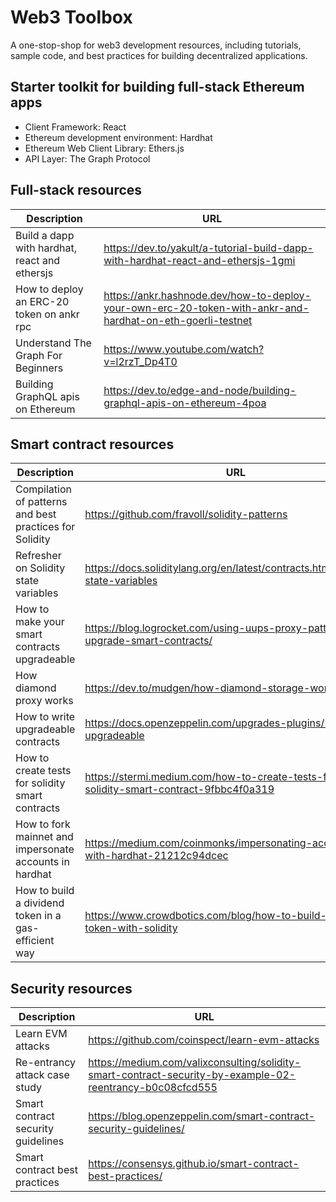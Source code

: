 # Web3 Toolbox
A one-stop-shop for web3 development resources, including tutorials, sample code, and best practices for building decentralized applications.

## Starter toolkit for building full-stack Ethereum apps
- Client Framework: React
- Ethereum development environment: Hardhat
- Ethereum Web Client Library: Ethers.js
- API Layer: The Graph Protocol

## Full-stack resources

| Description  | URL |
| ------------- | ------------- |
| Build a dapp with hardhat, react and ethersjs | https://dev.to/yakult/a-tutorial-build-dapp-with-hardhat-react-and-ethersjs-1gmi |
| How to deploy an ERC-20 token on ankr rpc | https://ankr.hashnode.dev/how-to-deploy-your-own-erc-20-token-with-ankr-and-hardhat-on-eth-goerli-testnet |
| Understand The Graph For Beginners | https://www.youtube.com/watch?v=l2rzT_Dp4T0 |
| Building GraphQL apis on Ethereum | https://dev.to/edge-and-node/building-graphql-apis-on-ethereum-4poa |


## Smart contract resources

| Description  | URL |
| ------------- | ------------- |
| Compilation of patterns and best practices for Solidity | https://github.com/fravoll/solidity-patterns |
| Refresher on Solidity state variables | https://docs.soliditylang.org/en/latest/contracts.html#constant-state-variables |
| How to make your smart contracts upgradeable | https://blog.logrocket.com/using-uups-proxy-pattern-upgrade-smart-contracts/ |
| How diamond proxy works | https://dev.to/mudgen/how-diamond-storage-works-90e|
| How to write upgradeable contracts | https://docs.openzeppelin.com/upgrades-plugins/1.x/writing-upgradeable |
| How to create tests for solidity smart contracts  | https://stermi.medium.com/how-to-create-tests-for-your-solidity-smart-contract-9fbbc4f0a319  |
| How to fork mainnet and impersonate accounts in hardhat | https://medium.com/coinmonks/impersonating-accounts-with-hardhat-21212c94dcec |
| How to build a dividend token in a gas-efficient way | https://www.crowdbotics.com/blog/how-to-build-a-dividend-token-with-solidity 

## Security resources

| Description  | URL |
| ------------- | ------------- |
| Learn EVM attacks | https://github.com/coinspect/learn-evm-attacks |
| Re-entrancy attack case study | https://medium.com/valixconsulting/solidity-smart-contract-security-by-example-02-reentrancy-b0c08cfcd555 |
| Smart contract security guidelines  | https://blog.openzeppelin.com/smart-contract-security-guidelines/  |
| Smart contract best practices | https://consensys.github.io/smart-contract-best-practices/ |

